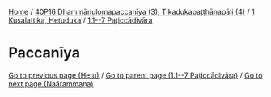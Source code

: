 
[Home](/) / [40P16 Dhammānulomapaccanīya (3), Tikadukapaṭṭhānapāḷi (4)](../../../40P16.md) / [1 Kusalattika, Hetuduka](../../1.md) / [1.1--7 Paṭiccādivāra](../1.1--7.md)

# Paccanīya


[Go to previous page (Hetu)](Paccayacatukka/Hetu.md) / [Go to parent page (1.1--7 Paṭiccādivāra)](../1.1--7.md) / [Go to next page (Naārammaṇa)](Paccaniya/Naarammana.md)



